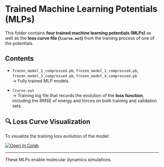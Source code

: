 # Trained Machine Learning Potentials (MLPs)

This folder contains **four trained machine learning potentials (MLPs)** as well as the **loss curve file (`lcurve.out`)** from the training process of one of the potentials.

## Contents

- `frozen_model_1_compressed.pb`, `frozen_model_2_compressed.pb`, `frozen_model_3_compressed.pb`, `frozen_model_4_compressed.pb`  
  → Fully trained MLP models.

- `lcurve.out`  
  → Training log file that records the evolution of the **loss function**, including the RMSE of energy and forces on both training and validation sets.

## 🔍 Loss Curve Visualization

To visualize the training loss evolution of the model:

[![Open In Colab](https://colab.research.google.com/assets/colab-badge.svg)](https://colab.research.google.com/github/AMLS-PRG/AtomML-Course/blob/main/module-5/03-Trained%20MLPs%20(Folder%2002%20Output)/checking_lcurve_out.ipynb)


---

These MLPs enable molecular dynamics simulations.
